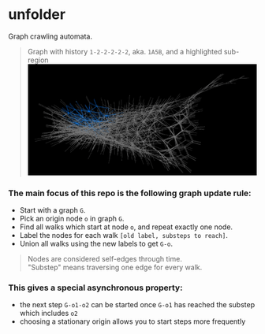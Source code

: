 # unfolder
Graph crawling automata.

> Graph with history `1-2-2-2-2-2`, aka. `1A5B`, and a highlighted sub-region
![Image of a step 6 variant](/res/images/graphstuffi.png)

### The main focus of this repo is the following graph update rule:
- Start with a graph `G`.
- Pick an origin node `o` in graph `G`.
- Find all walks which start at node `o`, and repeat exactly one node.
- Label the nodes for each walk `[old label, substeps to reach]`.
- Union all walks using the new labels to get `G-o`.

> Nodes are considered self-edges through time.  
> "Substep" means traversing one edge for every walk.

### This gives a special asynchronous property:
- the next step `G-o1-o2` can be started once `G-o1` has reached the substep which includes `o2`
- choosing a stationary origin allows you to start steps more frequently
